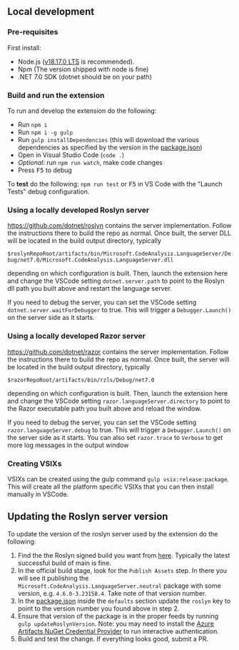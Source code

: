 ## Local development

### Pre-requisites

First install:

* Node.js ([v18.17.0 LTS](https://nodejs.org/en/blog/release/v18.17.0) is recommended).
* Npm (The version shipped with node is fine)
* .NET 7.0 SDK (dotnet should be on your path)

### Build and run the extension

To run and develop the extension do the following:

* Run `npm i`
* Run `npm i -g gulp`
* Run `gulp installDependencies` (this will download the various dependencies as specified by the version in the [package.json](package.json))
* Open in Visual Studio Code (`code .`)
* _Optional:_ run `npm run watch`, make code changes
* Press <kbd>F5</kbd> to debug

To **test** do the following: `npm run test` or <kbd>F5</kbd> in VS Code with the "Launch Tests" debug configuration.

### Using a locally developed Roslyn server

https://github.com/dotnet/roslyn contains the server implementation.  Follow the instructions there to build the repo as normal.  Once built, the server DLL will be located in the build output directory, typically

`$roslynRepoRoot/artifacts/bin/Microsoft.CodeAnalysis.LanguageServer/Debug/net7.0/Microsoft.CodeAnalysis.LanguageServer.dll`

depending on which configuration is built.  Then, launch the extension here and change the VSCode setting `dotnet.server.path` to point to the Roslyn dll path you built above and restart the language server.

If you need to debug the server, you can set the VSCode setting `dotnet.server.waitForDebugger` to true.  This will trigger a `Debugger.Launch()` on the server side as it starts.

### Using a locally developed Razor server

https://github.com/dotnet/razor contains the server implementation.  Follow the instructions there to build the repo as normal.  Once built, the server will be located in the build output directory, typically

`$razorRepoRoot/artifacts/bin/rzls/Debug/net7.0`

depending on which configuration is built.  Then, launch the extension here and change the VSCode setting `razor.languageServer.directory` to point to the Razor executable path you built above and reload the window.

If you need to debug the server, you can set the VSCode setting `razor.languageServer.debug` to true.  This will trigger a `Debugger.Launch()` on the server side as it starts. You can also set `razor.trace` to `Verbose` to get more log messages in the output window

### Creating VSIXs

VSIXs can be created using the gulp command `gulp vsix:release:package`.  This will create all the platform specific VSIXs that you can then install manually in VSCode.

## Updating the Roslyn server version

To update the version of the roslyn server used by the extension do the following:
1.  Find the the Roslyn signed build you want from [here](https://dnceng.visualstudio.com/internal/_build?definitionId=327&_a=summary).  Typically the latest successful build of main is fine.
2.  In the official build stage, look for the `Publish Assets` step.  In there you will see it publishing the `Microsoft.CodeAnalysis.LanguageServer.neutral` package with some version, e.g. `4.6.0-3.23158.4`.  Take note of that version number.
3.  In the [package.json](package.json) inside the `defaults` section update the `roslyn` key to point to the version number you found above in step 2.
4.  Ensure that version of the package is in the proper feeds by running `gulp updateRoslynVersion`. Note: you may need to install the [Azure Artifacts NuGet Credential Provider](https://github.com/microsoft/artifacts-credprovider#installation-on-windows) to run interactive authentication.
5.  Build and test the change. If everything looks good, submit a PR.
